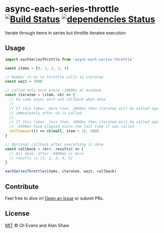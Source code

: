 # async-each-series-throttle [![Build Status](https://travis-ci.org/tableflip/async-each-series-throttle.svg?branch=master)](https://travis-ci.org/tableflip/async-each-series-throttle) [![dependencies Status](https://david-dm.org/tableflip/async-each-series-throttle/status.svg)](https://david-dm.org/tableflip/async-each-series-throttle)

Iterate through items in series but throttle iteratee execution

## Usage

```js
import eachSeriesThrottle from 'async-each-series-throttle'

const items = [0, 1, 2, 3, 4]

// Number in ms to throttle calls to iteratee
const wait = 1000

// Called only once every ~1000ms at minimum
const iteratee = (item, cb) => {
  // Do some async work and callback when done
  //
  // If this takes _more than_ 1000ms then iteratee will be called again
  // immediately after cb is called.
  //
  // If this takes _less than_ 1000ms then iteratee will be called again after
  // ~1000ms have elapsed since the last time it was called.
  setTimeout(() => cb(null, item + 1), 500)
}

// Optional callback after everything is done
const callback = (err, results) => {
  // All done, after ~4000ms or more
  // results is [1, 2, 3, 4, 5]
}

eachSeriesThrottle(items, iteratee, wait, callback)
```

## Contribute

Feel free to dive in! [Open an issue](https://github.com/tableflip/mem-storage-area/issues/new) or submit PRs.

## License

[MIT](LICENSE) © Oli Evans and Alan Shaw
